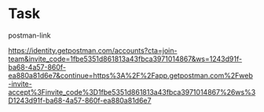 # Task
postman-link 

https://identity.getpostman.com/accounts?cta=join-team&invite_code=1fbe5351d861813a43fbca3971014867&ws=1243d91f-ba68-4a57-860f-ea880a81d6e7&continue=https%3A%2F%2Fapp.getpostman.com%2Fweb-invite-accept%3Finvite_code%3D1fbe5351d861813a43fbca3971014867%26ws%3D1243d91f-ba68-4a57-860f-ea880a81d6e7
